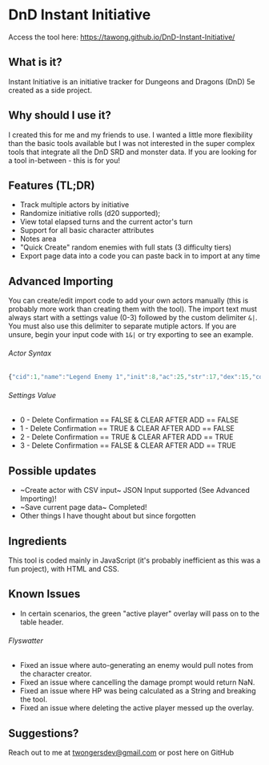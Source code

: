 # DnD Instant Initiative

Access the tool here: https://tawong.github.io/DnD-Instant-Initiative/

## What is it?
Instant Initiative is an initiative tracker for Dungeons and Dragons (DnD) 5e created as a side project.

## Why should I use it?
I created this for me and my friends to use. I wanted a little more flexibility than the basic tools available but I was not interested in the super complex tools that integrate all the DnD SRD and monster data. If you are looking for a tool in-between - this is for you!

## Features (TL;DR)
+ Track multiple actors by initiative
+ Randomize initiative rolls (d20 supported);
+ View total elapsed turns and the current actor's turn
+ Support for all basic character attributes
+ Notes area
+ "Quick Create" random enemies with full stats (3 difficulty tiers)
+ Export page data into a code you can paste back in to import at any time

## Advanced Importing
You can create/edit import code to add your own actors manually (this is probably more work than creating them with the tool).
The import text must always start with a settings value (0-3) followed by the custom delimiter ```&|```. You must also use this delimiter to separate mutiple actors.
If you are unsure, begin your input code with ```1&|``` or try exporting to see an example.

###### Actor Syntax
```javascript
{"cid":1,"name":"Legend Enemy 1","init":8,"ac":25,"str":17,"dex":15,"con":24,"int":14,"wis":17,"cha":23,"hp":432,"notes":""}
```

###### Settings Value
+ 0 - Delete Confirmation == FALSE & CLEAR AFTER ADD == FALSE
+ 1 - Delete Confirmation == TRUE & CLEAR AFTER ADD == FALSE
+ 2 - Delete Confirmation == TRUE & CLEAR AFTER ADD == TRUE
+ 3 - Delete Confirmation == FALSE & CLEAR AFTER ADD == TRUE

## Possible updates
+ ~Create actor with CSV input~ JSON Input supported (See Advanced Importing)!
+ ~Save current page data~ Completed!
+ Other things I have thought about but since forgotten

## Ingredients
This tool is coded mainly in JavaScript (it's probably inefficient as this was a fun project), with HTML and CSS.

## Known Issues
+ In certain scenarios, the green "active player" overlay will pass on to the table header.

###### Flyswatter
+ Fixed an issue where auto-generating an enemy would pull notes from the character creator.
+ Fixed an issue where cancelling the damage prompt would return NaN.
+ Fixed an issue where HP was being calculated as a String and breaking the tool.
+ Fixed an issue where deleting the active player messed up the overlay.

## Suggestions?
Reach out to me at twongersdev@gmail.com or post here on GitHub
